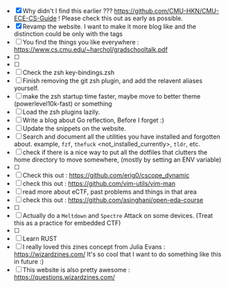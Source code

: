 - [X] Why didn't I find this earlier ??? https://github.com/CMU-HKN/CMU-ECE-CS-Guide ! Please check this out as early as possible.
- [X] Revamp the website. I want to make it more blog like and the distinction could be only with the tags
- [ ] You find the things you like everywhere : https://www.cs.cmu.edu/~harchol/gradschooltalk.pdf
- [ ] 
- [ ] 
- [ ] Check the zsh key-bindings.zsh
- [ ] Finish removing the git zsh plugin, and add the relavent aliases yourself.
- [ ] make the zsh startup time faster, maybe move to better theme (powerlevel10k-fast) or something
- [ ] Load the zsh plugins lazily.
- [ ] Write a blog about Go reflection, Before I forget :)
- [ ] Update the snippets on the website. 
- [ ] Search and document all the utilities you have installed and forgotten about. example, `fzf`, `thefuck` <not_installed_currently>, `tldr`, etc.
- [ ] check if there is a nice way to put all the dotfiles that clutters the home directory to move somewhere, (mostly by setting an ENV variable)
- [ ] 
- [ ] Check this out : https://github.com/erig0/cscope_dynamic
- [ ] check this out : https://github.com/vim-utils/vim-man
- [ ] read more about eCTF, past problems and things in that area
- [ ] check this out : https://github.com/asinghani/open-eda-course
- [ ] 
- [ ] Actually do a `Meltdown` and `Spectre` Attack on some devices. (Treat this as a practice for embedded CTF)
- [ ] 
- [ ] Learn RUST
- [ ] I really loved this zines concept from Julia Evans : https://wizardzines.com/ It's so cool that I want to do something like this in future :)
- [ ] This website is also pretty awesome : https://questions.wizardzines.com/
